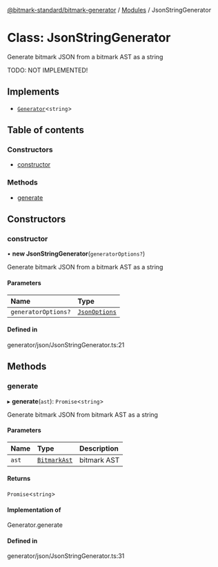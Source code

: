 [@bitmark-standard/bitmark-generator](../API.md) / [Modules](../modules.md) / JsonStringGenerator

# Class: JsonStringGenerator

Generate bitmark JSON from a bitmark AST as a string

TODO: NOT IMPLEMENTED!

## Implements

- [`Generator`](../interfaces/Generator.md)<`string`\>

## Table of contents

### Constructors

- [constructor](JsonStringGenerator.md#constructor)

### Methods

- [generate](JsonStringGenerator.md#generate)

## Constructors

### constructor

• **new JsonStringGenerator**(`generatorOptions?`)

Generate bitmark JSON from a bitmark AST as a string

#### Parameters

| Name | Type |
| :------ | :------ |
| `generatorOptions?` | [`JsonOptions`](../interfaces/JsonOptions.md) |

#### Defined in

generator/json/JsonStringGenerator.ts:21

## Methods

### generate

▸ **generate**(`ast`): `Promise`<`string`\>

Generate bitmark JSON from bitmark AST as a string

#### Parameters

| Name | Type | Description |
| :------ | :------ | :------ |
| `ast` | [`BitmarkAst`](../interfaces/BitmarkAst.md) | bitmark AST |

#### Returns

`Promise`<`string`\>

#### Implementation of

Generator.generate

#### Defined in

generator/json/JsonStringGenerator.ts:31
